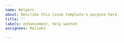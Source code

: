 ```yaml
---
name: Helpers
about: Describe this issue template's purpose here.
title: ''
labels: enhancement, help wanted
assignees: Maliek2

---
```



